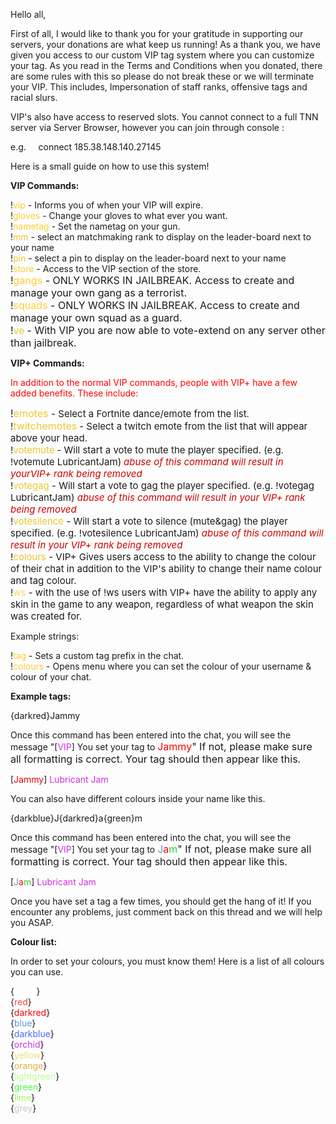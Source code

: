 Hello all,  

First of all, I would like to thank you for your gratitude in supporting our servers, your donations are what keep us running! As a thank you, we have given you access to our custom VIP tag system where you can customize your tag. As you read in the Terms and Conditions when you donated, there are some rules with this so please do not break these or we will terminate your VIP. This includes, Impersonation of staff ranks, offensive tags and racial slurs.   

VIP's also have access to reserved slots. You cannot connect to a full TNN server via Server Browser, however you can join through console :

e.g.     connect 185.38.148.140.27145

Here is a small guide on how to use this system!  

<span class="mycode_b" style="">**VIP Commands:**</span>  

!<span class="mycode_color" style=" color: rgb(255, 204, 51);">vip</span> - Informs you of when your VIP will expire.  
!<span class="mycode_color" style="color: rgb(255, 204, 51);">gloves</span> - Change your gloves to what ever you want.  
!<span class="mycode_color" style="color: rgb(255, 204, 51);">nametag</span><span class="mycode_color" style=""> </span>- Set the nametag on your gun.  
!<span style="color: rgb(239, 198, 49);">mm</span> - select an matchmaking rank to display on the leader-board next to your name  
!<span style="color: rgb(239, 198, 49);">pin</span> - select a pin to display on the leader-board next to your name  
!<span class="mycode_color" style="color: rgb(255, 204, 51);">store</span><span class="mycode_color" style=""> </span>- Access to the VIP section of the store.  
<span style="font-size: 1rem;">!</span><span class="mycode_color" style="font-size: 1rem; color: rgb(255, 204, 51);">gangs</span><span class="mycode_color" style="font-size: 1rem;"> </span><span style="font-size: 1rem;">- ONLY WORKS IN JAILBREAK. Access to create and manage your own gang as a terrorist.  
</span><span style="font-size: 1rem;">!</span><span class="mycode_color" style="font-size: 1rem; color: rgb(255, 204, 51);">squads</span><span class="mycode_color" style="font-size: 1rem;"> </span><span style="font-size: 1rem;">- ONLY WORKS IN JAILBREAK. Access to create and manage your own squad as a guard.  
!<span style="color: rgb(239, 198, 49);">v</span></span><span style="font-size: 16px; background-color: unset; color: rgb(239, 198, 49);">e</span> <span style="font-size: 16px; background-color: unset;">-</span><span style="font-size: 16px; background-color: unset; color: rgb(239, 198, 49);"> </span><span style="font-size: 16px; background-color: unset;">With VIP you are now able to vote-extend on any server other than jailbreak.</span>

<span style="font-weight: bolder;">VIP+ Commands:</span>

<span style="color: rgb(255, 0, 0);">In addition to the normal VIP commands, people with VIP+ have a few added benefits. These include:  

</span><span style="background-color: unset; font-size: 1rem;">!<span style="color: rgb(239, 198, 49);">emotes</span></span><span style="background-color: unset; font-size: 16px; color: rgb(239, 198, 49);"> </span><span style="background-color: unset; font-size: 0.9375rem;">-</span><span style="background-color: unset; font-size: 16px; color: rgb(239, 198, 49);"> </span><span style="background-color: unset; font-size: 0.9375rem;">Select a Fortnite dance/emote from the list.  
</span><span style="background-color: unset; font-size: 0.9375rem;">!</span><span style="background-color: unset; color: rgb(239, 198, 49); font-size: 16px;">twitchemotes</span> <span style="background-color: unset; font-size: 0.9375rem;">- Select a twitch emote from the list that will appear above your head.  
</span><span style="background-color: unset; font-size: 0.9375rem;">!</span><span style="background-color: unset; font-size: 0.9375rem; color: rgb(239, 198, 49);">votemute</span> <span style="background-color: unset; font-size: 0.9375rem;">- Will start a vote to mute the player specified. (e.g. !votemute LubricantJam)</span> <span style="background-color: unset; font-size: 0.9375rem; font-style: italic; color: rgb(206, 0, 0);">abuse of this command will result in your</span><span style="background-color: unset; font-size: 0.9375rem; color: rgb(206, 0, 0); font-style: italic;">VIP</span><span style="background-color: unset; font-size: 0.9375rem;"><span style="color: rgb(206, 0, 0); font-style: italic;">+ rank being removed  
</span></span><span style="background-color: unset; font-size: 0.9375rem;">!</span><span style="background-color: unset; font-size: 0.9375rem; color: rgb(239, 198, 49);">votegag</span><span style="background-color: unset; font-size: 0.9375rem;"> - Will start a vote to gag the player specified. (e.g. !votegag LubricantJam)</span><span style="background-color: unset; font-size: 0.9375rem; color: rgb(206, 0, 0); font-style: italic;"> abuse of this command will result in your </span><span style="background-color: unset; font-size: 0.9375rem; color: rgb(206, 0, 0); font-style: italic;">VIP</span><span style="background-color: unset; font-size: 0.9375rem;"><span style="color: rgb(206, 0, 0); font-style: italic;">+ rank being removed  
</span></span><span style="background-color: unset; font-size: 0.9375rem;">!</span><span style="background-color: unset; font-size: 0.9375rem; color: rgb(239, 198, 49);">votesilence</span><span style="background-color: unset; font-size: 0.9375rem;"> - Will start a vote to silence (mute&gag) the player specified. (e.g. !votesilence LubricantJam)</span><span style="background-color: unset; font-size: 0.9375rem; color: rgb(206, 0, 0); font-style: italic;"> </span><span style="background-color: unset; font-size: 0.9375rem; color: rgb(206, 0, 0); font-style: italic;">abuse of this command will result in your VIP+ rank being removed  
</span><span style="font-size: 0.9375rem; background-color: unset;">!</span><span style="font-size: 0.9375rem; background-color: unset; color: rgb(239, 198, 49);">colours</span><span style="font-size: 0.9375rem; background-color: unset;"> - VIP+ Gives users access to the ability to change the colour of their chat in addition to the VIP's ability to change their name colour and tag colour.  
!<span style="color: rgb(255, 214, 99);">ws</span> - with the use of !ws users with VIP+ have the ability to apply any skin in the game to any weapon, regardless of what weapon the skin was created for.</span>

<span style="font-size: 1rem;">  
</span>

<span class="mycode_b" style="">Example strings:</span>  

<span class="mycode_size" style="">!</span><span class="mycode_color" style=" color: rgb(255, 204, 51);"><span class="mycode_size" style=""><span class="mycode_size" style=" ">tag</span></span></span><span class="mycode_size" style=""> - Sets a custom tag prefix in the chat.</span>  
<span class="mycode_size" style=""><span style="">!</span><span class="mycode_color" style="color: rgb(255, 204, 51); "><span class="mycode_size"><span class="mycode_size" style=""><span class="mycode_size" style=" ">colours</span></span></span></span> - Opens menu where you can set the colour of your username & colour of your chat.</span>  

<span class="mycode_b" style=" font-weight: bold;">Example tags:</span>  

<span class="mycode_size" style="">{darkred}Jammy</span>  

<span style=" ">Once this command has been entered into the chat, you will see the message </span><span class="mycode_size" style=" "><span style="">"[</span><span class="mycode_color" style="color: rgb(210, 44, 228); ">VIP</span><span style="">] </span></span><span style=" ">You set your tag to </span><span style="color: rgb(254, 0, 2); font-size: 1rem;">Jammy</span><span style="font-size: 1rem;">" If not, please make sure all formatting is correct. Your tag should then appear like this.</span>

<span style=" ">[</span><span class="mycode_color" style="color: rgb(254, 0, 2);">Jammy</span><span style=" ">] </span><span class="mycode_color" style="color: rgb(210, 44, 228);">Lubricant Jam</span>  

<span style=" ">You can also have different colours inside your name like this.</span>  

<span style=" ">{darkblue}J{darkred}a{green}m</span>  

<span class="mycode_size" style=" "><span style="">Once this command has been entered into the chat, you will see the message "[</span><span class="mycode_color" style="color: rgb(210, 44, 228); ">VIP</span><span style="">] </span></span><span style=" ">You set your tag to </span><span class="mycode_color" style="font-size: 1rem; color: rgb(94, 152, 216);">J</span><span class="mycode_color" style="font-size: 1rem; color: rgb(254, 0, 2);">a</span><span class="mycode_color" style="font-size: 1rem; color: rgb(51, 204, 51);">m</span><span style="font-size: 1rem;">" If not, please make sure all formatting is correct. Your tag should then appear like this.</span>

[<span class="mycode_color" style="color: rgb(94, 152, 216);">J</span><span class="mycode_color" style="color: rgb(254, 0, 2);">a</span><span class="mycode_color" style="color: rgb(51, 204, 51);">m</span>] <span class="mycode_color" style="color: rgb(210, 44, 228);">Lubricant Jam</span>  

Once you have set a tag a few times, you should get the hang of it! If you encounter any problems, just comment back on this thread and we will help you ASAP.  

<span class="mycode_b" style=" font-weight: bold;">Colour list:</span>  

In order to set your colours, you must know them! Here is a list of all colours you can use.   

{<span style="color: rgb(255, 255, 255);">white</span>}  
{<span class="mycode_color" style="color: rgb(254, 64, 64);">red</span>}  
{<span class="mycode_color" style="color: rgb(254, 0, 2);">darkred</span>}  
{<span class="mycode_color" style="color: rgb(94, 152, 216);">blue</span>}  
{<span class="mycode_color" style="color: rgb(76, 106, 255);">darkblue</span>}  
{<span class="mycode_color" style="color: rgb(210, 44, 228);">orchid</span>}  
{<span class="mycode_color" style="color: rgb(236, 227, 122);">yellow</span>}  
{<span class="mycode_color" style="color: rgb(226, 174, 56);">orange</span>}  
{<span class="mycode_color" style="color: rgb(188, 254, 148);">lightgreen</span>}  
{<span class="mycode_color" style="color: rgb(64, 255, 63);">green</span>}  
{<span class="mycode_color" style="color: rgb(163, 254, 75);">lime</span>}  
{<span class="mycode_color" style="color: rgb(196, 201, 207);">grey</span>}